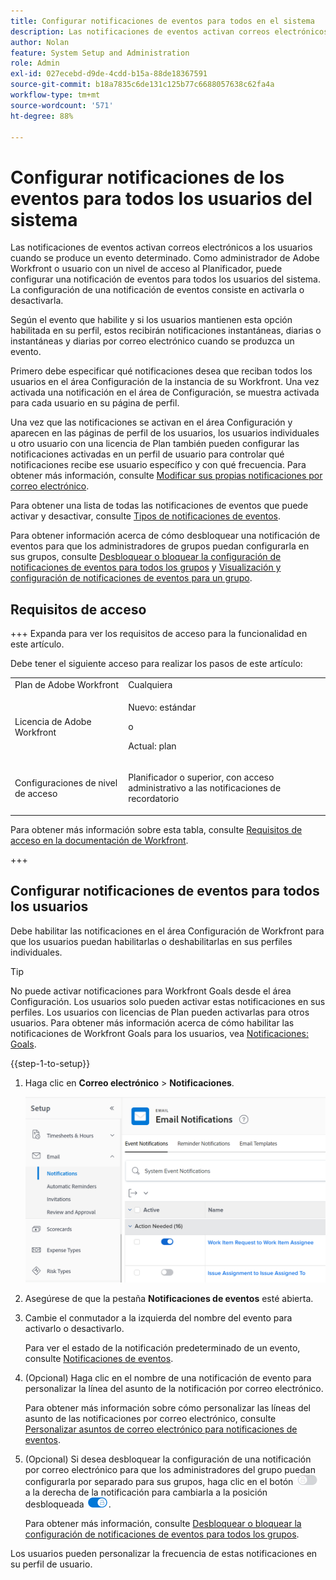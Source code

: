 ```yaml
---
title: Configurar notificaciones de eventos para todos en el sistema
description: Las notificaciones de eventos activan correos electrónicos a los usuarios cuando se produce un evento determinado. Como administrador de Adobe Workfront o usuario con un nivel de acceso al Planificador, puede configurar una notificación de eventos para todos los usuarios del sistema. La configuración de una notificación de eventos consiste en activarla o desactivarla.
author: Nolan
feature: System Setup and Administration
role: Admin
exl-id: 027ecebd-d9de-4cdd-b15a-88de18367591
source-git-commit: b18a7835c6de131c125b77c6688057638c62fa4a
workflow-type: tm+mt
source-wordcount: '571'
ht-degree: 88%

---
```


# Configurar notificaciones de los eventos para todos los usuarios del sistema

<!-- Audited: 1/2024 -->

<!--DON'T DELETE, DRAFT OR HIDE THIS ARTICLE. IT IS LINKED TO THE PRODUCT, THROUGH THE CONTEXT SENSITIVE HELP LINKS-->

Las notificaciones de eventos activan correos electrónicos a los usuarios cuando se produce un evento determinado. Como administrador de Adobe Workfront o usuario con un nivel de acceso al Planificador, puede configurar una notificación de eventos para todos los usuarios del sistema. La configuración de una notificación de eventos consiste en activarla o desactivarla.

<!--Alina annotation on the word "all" in 2nd sentence: abive, drafted and remains QS only-->

Según el evento que habilite y si los usuarios mantienen esta opción habilitada en su perfil, estos recibirán notificaciones instantáneas, diarias o instantáneas y diarias por correo electrónico cuando se produzca un evento.

Primero debe especificar qué notificaciones desea que reciban todos los usuarios en el área Configuración de la instancia de su Workfront. Una vez activada una notificación en el área de Configuración, se muestra activada para cada usuario en su página de perfil.

Una vez que las notificaciones se activan en el área Configuración y aparecen en las páginas de perfil de los usuarios, los usuarios individuales u otro usuario con una licencia de Plan también pueden configurar las notificaciones activadas en un perfil de usuario para controlar qué notificaciones recibe ese usuario específico y con qué frecuencia. Para obtener más información, consulte [Modificar sus propias notificaciones por correo electrónico](../../../workfront-basics/using-notifications/activate-or-deactivate-your-own-event-notifications.md).

Para obtener una lista de todas las notificaciones de eventos que puede activar y desactivar, consulte [Tipos de notificaciones de eventos](../../../administration-and-setup/manage-workfront/emails/event-notifications-available-in-wf.md).

Para obtener información acerca de cómo desbloquear una notificación de eventos para que los administradores de grupos puedan configurarla en sus grupos, consulte [Desbloquear o bloquear la configuración de notificaciones de eventos para todos los grupos](../../../administration-and-setup/manage-workfront/emails/unlock-configuration-of-event-notifications-for-groups.md) y [Visualización y configuración de notificaciones de eventos para un grupo](../../../administration-and-setup/manage-groups/create-and-manage-groups/view-and-configure-event-notifications-group.md).

## Requisitos de acceso

+++ Expanda para ver los requisitos de acceso para la funcionalidad en este artículo.

Debe tener el siguiente acceso para realizar los pasos de este artículo:

<table style="table-layout:auto"> 
 <col> 
 <col> 
 <tbody> 
  <tr> 
   <td role="rowheader">Plan de Adobe Workfront</td> 
   <td>Cualquiera</td> 
  </tr> 
  <tr> 
   <td role="rowheader">Licencia de Adobe Workfront</td> 
   <td> <p>Nuevo: estándar</p>
 <p>o</p> 
<p>Actual: plan</p> 
</td> 
  </tr> 
  <tr> 
   <td role="rowheader">Configuraciones de nivel de acceso</td> 
   <td> <p>Planificador o superior, con acceso administrativo a las notificaciones de recordatorio</p> </td> 
  </tr> 
 </tbody> 
</table>

Para obtener más información sobre esta tabla, consulte [Requisitos de acceso en la documentación de Workfront](/help/quicksilver/administration-and-setup/add-users/access-levels-and-object-permissions/access-level-requirements-in-documentation.md).

+++

## Configurar notificaciones de eventos para todos los usuarios

Debe habilitar las notificaciones en el área Configuración de Workfront para que los usuarios puedan habilitarlas o deshabilitarlas en sus perfiles individuales.

>[!TIP]
>
>No puede activar notificaciones para Workfront Goals desde el área Configuración. Los usuarios solo pueden activar estas notificaciones en sus perfiles. Los usuarios con licencias de Plan pueden activarlas para otros usuarios. Para obtener más información acerca de cómo habilitar las notificaciones de Workfront Goals para los usuarios, vea [Notificaciones: Goals](../../../workfront-basics/using-notifications/notifications-goals.md).

{{step-1-to-setup}}

1. Haga clic en **Correo electrónico** > **Notificaciones**.

   ![Área de notificaciones en correos electrónicos de configuración](assets/notifications-area-under-setup-emails.png)


1. Asegúrese de que la pestaña **Notificaciones de eventos** esté abierta.
1. Cambie el conmutador a la izquierda del nombre del evento para activarlo o desactivarlo.

   Para ver el estado de la notificación predeterminado de un evento, consulte [Notificaciones de eventos](../../../workfront-basics/using-notifications/event-notifications.md).

1. (Opcional) Haga clic en el nombre de una notificación de evento para personalizar la línea del asunto de la notificación por correo electrónico.

   Para obtener más información sobre cómo personalizar las líneas del asunto de las notificaciones por correo electrónico, consulte [Personalizar asuntos de correo electrónico para notificaciones de eventos](../../../administration-and-setup/manage-workfront/emails/custom-email-subjects-event-notification.md).

1. (Opcional) Si desea desbloquear la configuración de una notificación por correo electrónico para que los administradores del grupo puedan configurarla por separado para sus grupos, haga clic en el botón ![Bloquear conmutador](assets/lock-toggle-button.png) a la derecha de la notificación para cambiarla a la posición desbloqueada ![Desbloquear conmutador](assets/unlock-toggle-button.png).

   Para obtener más información, consulte [Desbloquear o bloquear la configuración de notificaciones de eventos para todos los grupos](../../../administration-and-setup/manage-workfront/emails/unlock-configuration-of-event-notifications-for-groups.md).

Los usuarios pueden personalizar la frecuencia de estas notificaciones en su perfil de usuario.
